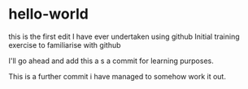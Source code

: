 # hello-world
this is the first edit I have ever undertaken using github
Initial training exercise to familiarise with github

I'll go ahead and add this a s a commit for learning purposes.

This is a further commit i have managed to somehow work it out.
